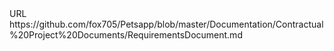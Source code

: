 <?xml version="1.0" encoding="UTF-8"?>
<!DOCTYPE plist PUBLIC "-//Apple//DTD PLIST 1.0//EN" "http://www.apple.com/DTDs/PropertyList-1.0.dtd">
<plist version="1.0">
<dict>
	<key>URL</key>
	<string>https://github.com/fox705/Petsapp/blob/master/Documentation/Contractual%20Project%20Documents/RequirementsDocument.md</string>
</dict>
</plist>
